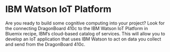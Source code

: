 # IBM Watson IoT Platform

Are you ready to build some cognitive computing into your project? Look for the connecting DragonBoard 410c to the IBM Watson IoT Platform in Bluemix recipe, IBM’s cloud-based catalog of services. This will allow you to develop an IoT application that uses IBM Watson to act on data you collect and send from the DragonBoard 410c.

